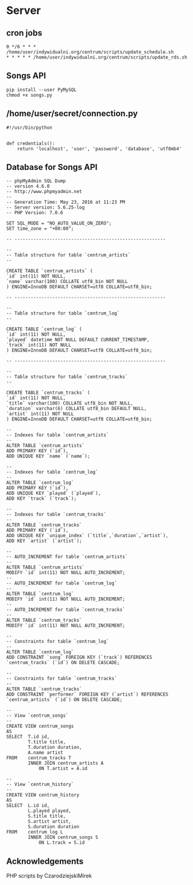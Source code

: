 Server
==============

cron jobs
--------------

    0 */6 * * * /home/user/indywidualni.org/centrum/scripts/update_schedule.sh
    * * * * * /home/user/indywidualni.org/centrum/scripts/update_rds.sh

Songs API
--------------

    pip install --user PyMySQL
    chmod +x songs.py
    
/home/user/secret/connection.py
--------------

    #!/usr/bin/python
    
    
    def credentials():
        return 'localhost', 'user', 'password', 'database', 'utf8mb4'

Database for Songs API
--------------

    -- phpMyAdmin SQL Dump
    -- version 4.6.0
    -- http://www.phpmyadmin.net
    --
    -- Generation Time: May 23, 2016 at 11:23 PM
    -- Server version: 5.6.25-log
    -- PHP Version: 7.0.6

    SET SQL_MODE = "NO_AUTO_VALUE_ON_ZERO";
    SET time_zone = "+00:00";

    -- --------------------------------------------------------

    --
    -- Table structure for table `centrum_artists`
    --

    CREATE TABLE `centrum_artists` (
    `id` int(11) NOT NULL,
    `name` varchar(100) COLLATE utf8_bin NOT NULL
    ) ENGINE=InnoDB DEFAULT CHARSET=utf8 COLLATE=utf8_bin;

    -- --------------------------------------------------------

    --
    -- Table structure for table `centrum_log`
    --

    CREATE TABLE `centrum_log` (
    `id` int(11) NOT NULL,
    `played` datetime NOT NULL DEFAULT CURRENT_TIMESTAMP,
    `track` int(11) NOT NULL
    ) ENGINE=InnoDB DEFAULT CHARSET=utf8 COLLATE=utf8_bin;

    -- --------------------------------------------------------

    --
    -- Table structure for table `centrum_tracks`
    --

    CREATE TABLE `centrum_tracks` (
    `id` int(11) NOT NULL,
    `title` varchar(100) COLLATE utf8_bin NOT NULL,
    `duration` varchar(6) COLLATE utf8_bin DEFAULT NULL,
    `artist` int(11) NOT NULL
    ) ENGINE=InnoDB DEFAULT CHARSET=utf8 COLLATE=utf8_bin;

    --
    -- Indexes for table `centrum_artists`
    --
    ALTER TABLE `centrum_artists`
    ADD PRIMARY KEY (`id`),
    ADD UNIQUE KEY `name` (`name`);

    --
    -- Indexes for table `centrum_log`
    --
    ALTER TABLE `centrum_log`
    ADD PRIMARY KEY (`id`),
    ADD UNIQUE KEY `played` (`played`),
    ADD KEY `track` (`track`);

    --
    -- Indexes for table `centrum_tracks`
    --
    ALTER TABLE `centrum_tracks`
    ADD PRIMARY KEY (`id`),
    ADD UNIQUE KEY `unique_index` (`title`,`duration`,`artist`),
    ADD KEY `artist` (`artist`);

    --
    -- AUTO_INCREMENT for table `centrum_artists`
    --
    ALTER TABLE `centrum_artists`
    MODIFY `id` int(11) NOT NULL AUTO_INCREMENT;
    --
    -- AUTO_INCREMENT for table `centrum_log`
    --
    ALTER TABLE `centrum_log`
    MODIFY `id` int(11) NOT NULL AUTO_INCREMENT;
    --
    -- AUTO_INCREMENT for table `centrum_tracks`
    --
    ALTER TABLE `centrum_tracks`
    MODIFY `id` int(11) NOT NULL AUTO_INCREMENT;

    --
    -- Constraints for table `centrum_log`
    --
    ALTER TABLE `centrum_log`
    ADD CONSTRAINT `song` FOREIGN KEY (`track`) REFERENCES `centrum_tracks` (`id`) ON DELETE CASCADE;

    --
    -- Constraints for table `centrum_tracks`
    --
    ALTER TABLE `centrum_tracks`
    ADD CONSTRAINT `performer` FOREIGN KEY (`artist`) REFERENCES `centrum_artists` (`id`) ON DELETE CASCADE;

    --
    -- View `centrum_songs`
    --
    CREATE VIEW centrum_songs
    AS
    SELECT  T.id id,
            T.title title,
            T.duration duration,
            A.name artist
    FROM    centrum_tracks T
            INNER JOIN centrum_artists A
                ON T.artist = A.id

    --
    -- View `centrum_history`
    --
    CREATE VIEW centrum_history
    AS
    SELECT  L.id id,
            L.played played,
            S.title title,
            S.artist artist,
            S.duration duration
    FROM    centrum_log L
            INNER JOIN centrum_songs S
                ON L.track = S.id

Acknowledgements
--------------

PHP scripts by CzarodziejskiMirek
